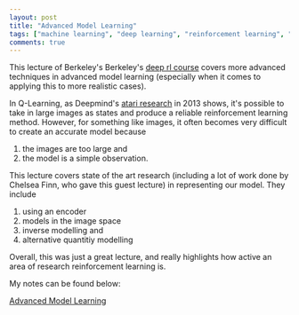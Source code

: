 ```yaml
---
layout: post
title: "Advanced Model Learning"
tags: ["machine learning", "deep learning", "reinforcement learning", "cs 294"]
comments: true
---
```


This lecture of Berkeley's Berkeley's [deep rl course](http://rail.eecs.berkeley.edu/deeprlcourse-fa17/index.html) covers more advanced techniques in advanced model learning (especially when it comes to applying this to more realistic cases).

In Q-Learning, as Deepmind's [atari research](https://deepmind.com/research/publications/playing-atari-deep-reinforcement-learning/) in 2013 shows, it's possible to take in large images as states and produce a reliable reinforcement learning method. However, for something like images, it often becomes very difficult to create an accurate model because 

1) the images are too large and 
2) the model is a simple observation.

This lecture covers state of the art research (including a lot of work done by Chelsea Finn, who gave this guest lecture) in representing our model. They include 

1) using an encoder 
2) models in the image space
3) inverse modelling and
4) alternative quantitiy modelling

Overall, this was just a great lecture, and really highlights how active an area of research reinforcement learning is.

My notes can be found below:

[Advanced Model Learning](../pdfs/cs294/Advanced_Model_Learning.pdf)